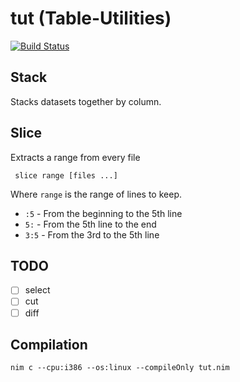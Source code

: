 # tut (Table-Utilities)

[![Build Status](https://travis-ci.org/danielecook/csv-utilities.svg?branch=development)](https://travis-ci.org/danielecook/tut)

## Stack

Stacks datasets together by column.

## Slice

Extracts a range from every file

```
 slice range [files ...]
```

 Where `range` is the range of lines to keep.

 * `:5` - From the beginning to the 5th line
 * `5:` - From the 5th line to the end
 * `3:5` - From the 3rd to the 5th line


## TODO

* [ ] select
* [ ] cut
* [ ] diff

## Compilation

```
nim c --cpu:i386 --os:linux --compileOnly tut.nim
```
